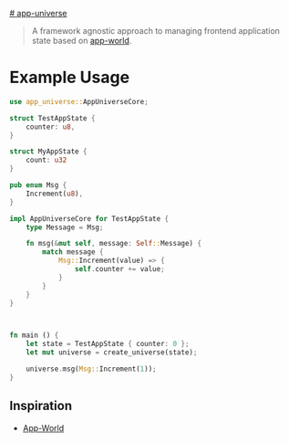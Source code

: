 [# app-universe](https://github.com/AkinAguda/app-universe)

> A framework agnostic approach to managing frontend application state based on [app-world](https://github.com/chinedufn/app-world).

# Example Usage

```rust
use app_universe::AppUniverseCore;

struct TestAppState {
    counter: u8,
}

struct MyAppState {
    count: u32
}

pub enum Msg {
    Increment(u8),
}

impl AppUniverseCore for TestAppState {
    type Message = Msg;

    fn msg(&mut self, message: Self::Message) {
        match message {
            Msg::Increment(value) => {
                self.counter += value;
            }
        }
    }
}



fn main () {
    let state = TestAppState { counter: 0 };
    let mut universe = create_universe(state);

    universe.msg(Msg::Increment(1));
}
```

## Inspiration

- [App-World](https://crates.io/crates/app-world)
